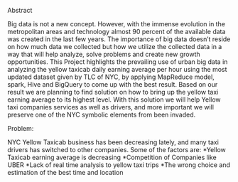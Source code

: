 Abstract


Big data is not a new concept. However, with the immense evolution in the metropolitan areas and technology almost  90 percent of the available data was created in the last few years. The importance of big data  doesn’t reside on how much data we collected but how we utilize the collected data in a way that will help analyze, solve problems and create new growth opportunities. This Project highlights the  prevailing use of urban big data in   analyzing the yellow  taxicab daily earning average per hour  using the most updated dataset given by TLC of NYC, by applying MapReduce model, spark, Hive and BigQuery to come up with the best result. Based on our result we are planning to find solution on how to bring up the yellow taxi earning average to its highest level.  With this solution we will help Yellow taxi  companies services as well as drivers, and more important we will preserve  one of the NYC symbolic elements from been invaded.



Problem:

NYC Yellow Taxicab business has been decreasing lately, and many taxi drivers has  switched to other companies. Some of the factors are:
   *Yellow Taxicab earning average is decreasing 
   *Competition of Companies like UBER
   *Lack of real time  analysis to yellow taxi trips
   *The wrong choice and estimation of the best time and location

